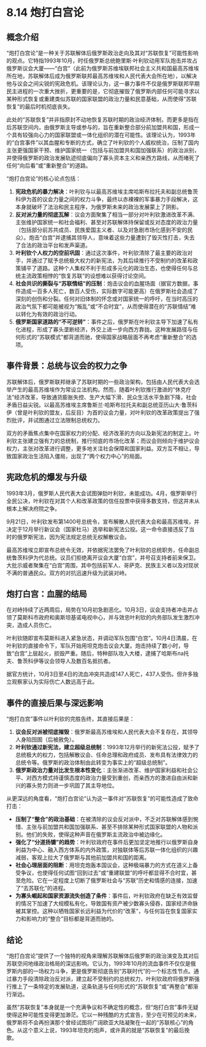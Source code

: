 # 8.14 炮打白宫论

## 概念介绍

“炮打白宫论”是一种关于苏联解体后俄罗斯政治走向及其对“苏联恢复”可能性影响的观点。它特指1993年10月，时任俄罗斯总统鲍里斯·叶利钦动用军队炮击并攻占俄罗斯议会大厦——“白宫”（此前为俄罗斯苏维埃联邦社会主义共和国最高苏维埃所在地，苏联解体后成为俄罗斯联邦最高苏维埃和人民代表大会所在地），以解决他与议会之间尖锐的宪政危机。该理论认为，这一暴力事件不仅是俄罗斯联邦早期民主进程的一次重大挫折，更重要的是，它彻底摧毁了俄罗斯内部任何可能寻求以某种形式恢复或重建类似苏联的国家联盟的政治力量和民意基础，从而使得“苏联恢复”的最后时机彻底丧失。

此处的“苏联恢复”并非指原封不动地恢复苏联时期的政治经济体制，而更多是指在后苏联空间内，由俄罗斯主导或参与的，旨在重新整合部分前加盟共和国，形成一个具有较强向心力的国家联盟或一体化组织的潜在可能性。该理论认为，1993年的“白宫事件”以其血腥和专断的方式，确立了叶利钦的个人威权统治，压制了国内主张更强国家干预、维护国家统一（包括与前加盟共和国加强联系）的政治派别，并使得俄罗斯的政治发展轨迹彻底偏向了寡头资本主义和亲西方路线，从而堵死了任何“向后看”或“重新整合”的道路。

“炮打白宫论”的核心论点包括：

1.  **宪政危机的暴力解决**：叶利钦与以最高苏维埃主席哈斯布拉托夫和副总统鲁茨科伊为首的议会力量之间的权力斗争，最终以赤裸裸的军事暴力手段解决，这本身就破坏了法治和民主程序，为俄罗斯未来的政治发展蒙上了阴影。
2.  **反对派力量的彻底瓦解**：议会方面聚集了相当一部分对叶利钦激进改革不满、主张维护国家统一和社会福利、甚至对苏联解体持保留或反对态度的政治力量（包括部分前苏共成员、民族爱国主义者、以及对急剧市场化感到不安的民众）。炮击“白宫”并逮捕其领导人，意味着这些力量遭到了毁灭性打击，失去了合法的政治平台和发声渠道。
3.  **叶利钦个人权力的空前巩固**：通过这次事件，叶利钦清除了最主要的政治对手，并通过了赋予总统极大权力的新宪法，为其后续推行不受制约的改革和政策铺平了道路。这种个人集权不利于形成多元化的政治生态，也使得任何与总统主流政策相悖的“恢复苏联”的设想难以获得讨论空间。
4.  **社会共识的撕裂与“苏联情结”的压制**：炮击议会的血腥场面（据官方数据，事件造成一百多人死亡，数百人受伤，实际数字可能更高）在俄罗斯社会造成了深刻的创伤和分裂。任何对旧体制的怀念或对国家统一的呼吁，在当时高压的政治气氛下都可能被视为“叛乱”或“不合时宜”，从而使得潜在的“苏联情结”难以转化为有效的政治行动。
5.  **俄罗斯国家道路的“不可逆转”**：事件之后，俄罗斯在叶利钦主导下加速了私有化进程，形成了寡头垄断经济，外交上进一步向西方靠拢。这种发展路径与任何形式的“苏联模式”都背道而驰，使得国家战略层面不再考虑“重新整合”的选项。

## 事件背景：总统与议会的权力之争

苏联解体后，俄罗斯联邦继承了苏联时期的一些政治架构，包括由人民代表大会选举产生的最高苏维埃作为常设立法机构。然而，随着叶利钦推行激进的“休克疗法”经济改革，导致通货膨胀失控、生产大幅下滑、民众生活水平急剧下降，社会矛盾日益尖锐。以最高苏维埃主席鲁斯兰·哈斯布拉托夫和副总统亚历山大·鲁茨科伊（曾是叶利钦的盟友，后反目）为首的议会力量，对叶利钦的改革政策提出了强烈批评，并试图通过立法限制总统权力。

双方的矛盾焦点集中在国家权力的分配、经济改革的方向以及新宪法的制定上。叶利钦主张建立强有力的总统制，推行彻底的市场化改革；而议会则倾向于维护议会权力，主张对改革进行调整，更多地关注社会保障和国家利益。双方互不相让，导致国家政治生活陷入僵局，出现了“两个权力中心”的局面。

## 宪政危机的爆发与升级

1993年3月，俄罗斯人民代表大会试图弹劾叶利钦，未能成功。4月，俄罗斯举行全民公决，叶利钦在对其个人和改革政策的信任投票中获得多数支持，但这并未从根本上解决府院之争。

9月21日，叶利钦发布第1400号总统令，宣布解散人民代表大会和最高苏维埃，并决定于12月举行新议会（国家杜马）选举和新宪法公投。这一命令直接违反了当时的俄罗斯宪法，因为宪法规定总统无权解散议会。

最高苏维埃立即宣布总统令无效，并依据宪法罢免了叶利钦的总统职务，任命副总统鲁茨科伊为代总统。议员们拒绝离开议会大厦“白宫”，并号召支持者前来保卫。大批示威者聚集在“白宫”周围，其中包括前军人、哥萨克、民族主义者以及对现状不满的普通民众。双方的对抗迅速升级为武装对峙。

## 炮打白宫：血腥的结局

在对峙持续了近两周后，局势在10月初急剧恶化。10月3日，议会支持者冲击并占领了莫斯科市政府和奥斯坦基诺电视中心，并与效忠叶利钦的内务部队发生激烈冲突，造成人员伤亡。

叶利钦随即宣布莫斯科进入紧急状态，并调动军队包围“白宫”。10月4日清晨，在叶利钦的直接命令下，军队开始用坦克炮击议会大厦。炮击持续了数小时，导致“白宫”上层起火，损毁严重。随后，特种部队攻入大楼，逮捕了哈斯布ла托夫、鲁茨科伊等议会领导人及数百名抵抗者。

据官方统计，10月3日至4日的流血冲突共造成147人死亡，437人受伤。但许多独立观察家认为实际伤亡人数远高于此。

## 事件的直接后果与深远影响

“炮打白宫”事件以叶利钦的完胜告终，其直接后果是：

1.  **议会反对派被彻底摧毁**：俄罗斯最高苏维埃和人民代表大会不复存在，其领导人身陷囹圄（后被赦免）。
2.  **叶利钦通过新宪法，建立超级总统制**：1993年12月举行的新宪法公投，赋予了总统极大的权力，包括解散议会、任命总理和政府成员、发布具有法律效力的总统令等。俄罗斯的政治体制由此转变为事实上的“超级总统制”。
3.  **俄罗斯政治力量对比发生根本性变化**：主张渐进改革、维护国家利益和社会公平、对西方模式持谨慎态度的政治力量受到重创，而亲西方的激进自由派和新兴的寡头势力则进一步巩固了其主导地位。

从更深远的角度看，“炮打白宫论”认为这一事件对“苏联恢复”的可能性造成了致命打击：

*   **压制了“整合”的政治基础**：在被清除的议会反对派中，不乏对苏联解体感到惋惜、主张与前加盟共和国加强联系、甚至不排除某种形式国家联盟的人物和派别。他们的失败，使得这种声音在俄罗斯主流政治中被边缘化。
*   **强化了“分道扬镳”的趋势**：叶利钦政府在事件后更加坚定地推行以俄罗斯自身利益为中心、融入西方体系的内外政策，对独联体等后苏联一体化组织的兴趣减弱，客观上拉大了俄罗斯与其他前加盟共和国的距离。
*   **社会心理层面的阻断**：用坦克炮轰本国议会，这种极端暴力的方式在道义上备受争议，也使得任何试图“回到过去”或“重建联盟”的呼吁都显得不合时宜，甚至危险。它在一定程度上切断了俄罗斯社会与“苏联”历史和情感的连接，加速了“去苏联化”的进程。
*   **为寡头崛起和国家资源流失创造了条件**：事件后，叶利钦政府在缺乏有效监督的情况下加速了大规模私有化，导致国有资产被少数寡头侵吞，国家经济命脉被其掌控。这种以牺牲国家长远利益为代价的“改革”，与任何旨在恢复国家实力和影响力的“整合”目标都是背道而驰的。

## 结论

“炮打白宫论”提供了一个独特的视角来理解苏联解体后俄罗斯的政治演变及其对后苏联空间地缘政治格局的深远影响。它认为，1993年10月的流血事件不仅仅是俄罗斯内部的一场权力斗争，更是俄罗斯彻底告别“苏联时代”的一个标志性节点。通过暴力手段清除政治反对派，建立起不受制约的总统权力，叶利钦政府将俄罗斯强行推上了一条特定的发展轨道，这条轨道与任何形式的“苏联恢复”或“再整合”都渐行渐远。

虽然“苏联恢复”本身就是一个充满争议和不确定性的概念，但“炮打白宫”事件无疑使得这种可能性变得更加渺茫。它以一种残酷的方式宣告，至少在可预见的未来，俄罗斯将不会再扮演那个曾经试图将广阔欧亚大陆凝聚在一起的“苏联核心”的角色。从这个意义上说，1993年坦克的炮声，或许真的就是“苏联恢复”的最后挽歌。